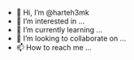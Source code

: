 - 👋 Hi, I’m @harteh3mk
- 👀 I’m interested in ...
- 🌱 I’m currently learning ...
- 💞️ I’m looking to collaborate on ...
- 📫 How to reach me ...

<!---
harteh3mk/harteh3mk is a ✨ special ✨ repository because its `README.md` (this file) appears on your GitHub profile.
You can click the Preview link to take a look at your changes.
--->
